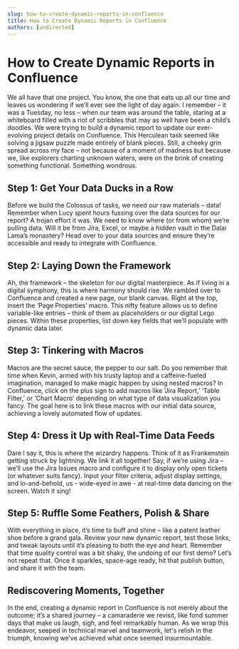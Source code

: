 ```yaml
---
slug: how-to-create-dynamic-reports-in-confluence
title: How to Create Dynamic Reports in Confluence
authors: [undirected]
---
```


# How to Create Dynamic Reports in Confluence

We all have that one project. You know, the one that eats up all our time and leaves us wondering if we’ll ever see the light of day again. I remember – it was a Tuesday, no less – when our team was around the table, staring at a whiteboard filled with a riot of scribbles that may as well have been a child’s doodles. We were trying to build a dynamic report to update our ever-evolving project details on Confluence. This Herculean task seemed like solving a jigsaw puzzle made entirely of blank pieces. Still, a cheeky grin spread across my face – not because of a moment of madness but because we, like explorers charting unknown waters, were on the brink of creating something functional. Something wondrous.

## Step 1: Get Your Data Ducks in a Row

Before we build the Colossus of tasks, we need our raw materials – data! Remember when Lucy spent hours fussing over the data sources for our report? A trojan effort it was. We need to know where (or from whom) we’re pulling data. Will it be from Jira, Excel, or maybe a hidden vault in the Dalai Lama’s monastery? Head over to your data sources and ensure they’re accessible and ready to integrate with Confluence.

## Step 2: Laying Down the Framework

Ah, the framework – the skeleton for our digital masterpiece. As if living in a digital symphony, this is where harmony should rise. We rambled over to Confluence and created a new page, our blank canvas. Right at the top, insert the ‘Page Properties’ macro. This nifty feature allows us to define variable-like entries – think of them as placeholders or our digital Lego pieces. Within these properties, list down key fields that we’ll populate with dynamic data later.

## Step 3: Tinkering with Macros

Macros are the secret sauce, the pepper to our salt. Do you remember that time when Kevin, armed with his trusty laptop and a caffeine-fueled imagination, managed to make magic happen by using nested macros? In Confluence, click on the plus sign to add macros like ‘Jira Report,’ ‘Table Filter,’ or ‘Chart Macro’ depending on what type of data visualization you fancy. The goal here is to link these macros with our initial data source, achieving a lovely automated flow of updates.

## Step 4: Dress it Up with Real-Time Data Feeds

Dare I say it, this is where the wizardry happens. Think of it as Frankenstein getting struck by lightning. We link it all together! Say, if we’re using Jira – we’ll use the Jira Issues macro and configure it to display only open tickets (or whatever suits fancy). Input your filter criteria, adjust display settings, and lo-and-behold, us - wide-eyed in awe - at real-time data dancing on the screen. Watch it sing!

## Step 5: Ruffle Some Feathers, Polish & Share

With everything in place, it’s time to buff and shine – like a patent leather shoe before a grand gala. Review your new dynamic report, test those links, and tweak layouts until it’s pleasing to both the eye and heart. Remember that time quality control was a bit shaky, the undoing of our first demo? Let’s not repeat that. Once it sparkles, space-age ready, hit that publish button, and share it with the team.

## Rediscovering Moments, Together

In the end, creating a dynamic report in Confluence is not merely about the outcome; it’s a shared journey – a camaraderie we revisit, like fond summer days that make us laugh, sigh, and feel remarkably human. As we wrap this endeavor, seeped in technical marvel and teamwork, let's relish in the triumph, knowing we’ve achieved what once seemed insurmountable.